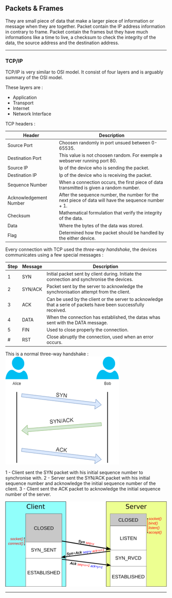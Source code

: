 ## Packets & Frames

They are small piece of data that make a larger piece of information or message when they are together. Packet contain the IP address information in contrary to frame. Packet contain the frames but they have much informations like a time to live, a checksum to check the integrity of the data, the source address and the destination address.

---

### TCP/IP

TCP/IP is very similar to OSI model. It consist of four layers and is arguably summary of the OSI model.

These layers are :
- Application
- Transport
- Internet
- Network Interface

TCP headers :

| Header | Description |
| ------ | ----------- |
| Source Port | Choosen randomly in port unsued between 0-65535. |
| Destination Port | This value is not choosen random. For exemple a webserver running port 80. |
| Source IP | Ip of the device who is sending the packet. |
| Destination IP | Ip of the device who is receiving the packet. |
| Sequence Number | When a connection occurs, the first piece of data transmitted is given a random number. |
| Acknowledgement Number | After the sequence number, the number for the next piece of data will have the sequence number + 1. |
| Checksum | Mathematical formulation that verify the integrity of the data. |
| Data | Where the bytes of the data was stored. |
| Flag | Determined how the packet should be handled by the either device. |

Every connection with TCP used the *three-way handshake*, the devices communicates using a few special messages :

| Step | Message | Description |
| ---- | ------- | ----------- |
| 1 | SYN | Initial packet sent by client during. Initiate the connection and synchronise the devices. |
| 2 | SYN/ACK | Packet sent by the server to acknowledge the synchronisation attempt from the client. |
| 3 | ACK | Can be used by the client or the server to acknowledge that a serie of packets have been successfully received. |
| 4 | DATA | When the connection has established, the datas whas sent with the DATA message. |
| 5 | FIN | Used to close properly the connection. |
| # | RST | Close abruptly the connection, used when an error occurs. |

This is a normal three-way handshake :
![tcphandshake](images/tcphandshake.png)

1 - Client sent the SYN packet with his initial sequence number to synchronise with.
2 - Server sent the SYN/ACK packet with his initial sequence number and acknowledge the initial sequence number of the client.
3 - Client sent the ACK packet to acknowledge the initial sequence number of the server.

![tcp_connect.png](images/tcp_connect.png)

---
